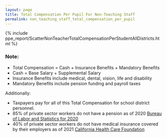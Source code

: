 ```yaml
---
layout: page
title: Total Compensation Per Pupil For Non-Teaching Staff
permalink: non_teaching_staff_total_compensation_per_pupil
---
```



{% include ppe_report/ScatterNonTeacherTotalCompensationPerStudentAllDistricts.html %}

### Note:
- Total Compensation = Cash + Insurance Benefits + Mandatory Benefits
- Cash = Base Salary + Supplemental Salary
- Insurance Benefits include medical, dental, vision, life and disability
- Mandatory Benefits include pension funding and payroll taxes

Additionally:
- Taxpayers pay for all of this Total Compensation for school district personnel.
- 85% of private sector workers do not have a pension as of 2020 [Bureau of Labor and Statistics for 2020](https://www.bls.gov/opub/ted/2021/67-percent-of-private-industry-workers-had-access-to-retirement-plans-in-2020.htm)
- 40% of private sector workers do not have medical insurance covered by their employers as of 2021 [California Health Care Foundation](https://www.chcf.org/publication/2021-edition-california-employer-health-benefits/)
